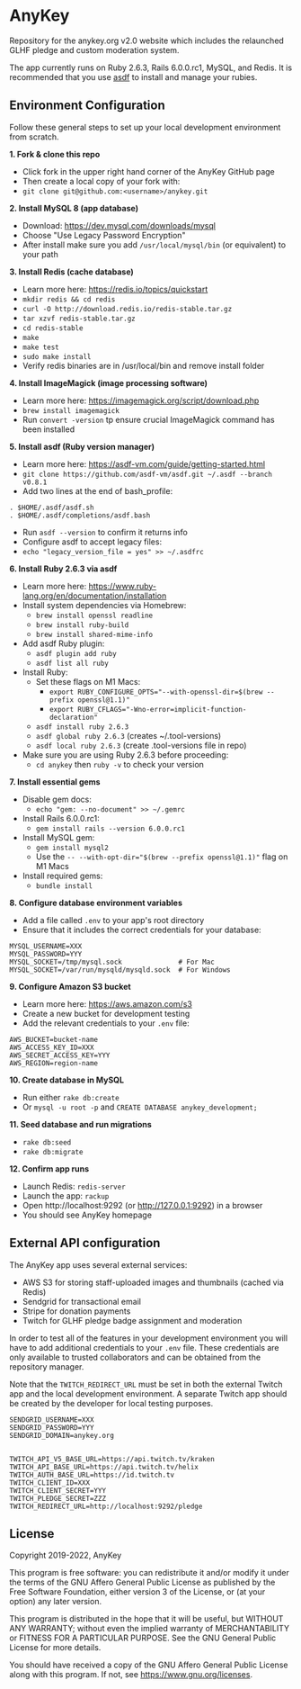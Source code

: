 AnyKey
======
Repository for the anykey.org v2.0 website which includes the relaunched GLHF pledge and custom moderation system.

The app currently runs on Ruby 2.6.3, Rails 6.0.0.rc1, MySQL, and Redis. It is recommended that you use [asdf](https://asdf-vm.com) to install and manage your rubies.

Environment Configuration
-------------------------
Follow these general steps to set up your local development environment from scratch.

**1. Fork & clone this repo**
* Click fork in the upper right hand corner of the AnyKey GitHub page
* Then create a local copy of your fork with:
* `git clone git@github.com:<username>/anykey.git`

**2. Install MySQL 8 (app database)**
* Download: https://dev.mysql.com/downloads/mysql
* Choose "Use Legacy Password Encryption"
* After install make sure you add `/usr/local/mysql/bin` (or equivalent) to your path

**3. Install Redis (cache database)**
* Learn more here: https://redis.io/topics/quickstart
* `mkdir redis && cd redis`
* `curl -O http://download.redis.io/redis-stable.tar.gz`
* `tar xzvf redis-stable.tar.gz`
* `cd redis-stable`
* `make`
* `make test`
* `sudo make install`
* Verify redis binaries are in /usr/local/bin and remove install folder

**4. Install ImageMagick (image processing software)**
* Learn more here: https://imagemagick.org/script/download.php
* `brew install imagemagick`
* Run `convert -version` tp ensure crucial ImageMagick command has been installed

**5. Install asdf (Ruby version manager)**
* Learn more here: https://asdf-vm.com/guide/getting-started.html
* `git clone https://github.com/asdf-vm/asdf.git ~/.asdf --branch v0.8.1`
* Add two lines at the end of bash_profile:
```shell
. $HOME/.asdf/asdf.sh
. $HOME/.asdf/completions/asdf.bash
```
* Run `asdf --version` to confirm it returns info
* Configure asdf to accept legacy files:
* `echo "legacy_version_file = yes" >> ~/.asdfrc`

**6. Install Ruby 2.6.3 via asdf**
* Learn more here: https://www.ruby-lang.org/en/documentation/installation
* Install system dependencies via Homebrew:
  * `brew install openssl readline`
  * `brew install ruby-build`
  * `brew install shared-mime-info`
* Add asdf Ruby plugin:
  * `asdf plugin add ruby`
  * `asdf list all ruby`
* Install Ruby:
  * Set these flags on M1 Macs:
    * `export RUBY_CONFIGURE_OPTS="--with-openssl-dir=$(brew --prefix openssl@1.1)"`
    * `export RUBY_CFLAGS="-Wno-error=implicit-function-declaration"`
  * `asdf install ruby 2.6.3`
  * `asdf global ruby 2.6.3` (creates ~/.tool-versions)
  * `asdf local ruby 2.6.3` (create .tool-versions file in repo)
* Make sure you are using Ruby 2.6.3 before proceeding:
  * `cd anykey` then `ruby -v` to check your version

**7. Install essential gems**
* Disable gem docs:
  * `echo "gem: --no-document" >> ~/.gemrc`
* Install Rails 6.0.0.rc1:
  * `gem install rails --version 6.0.0.rc1`
* Install MySQL gem:
  * `gem install mysql2`
  * Use the `-- --with-opt-dir="$(brew --prefix openssl@1.1)"` flag on M1 Macs
* Install required gems:
  * `bundle install`

**8. Configure database environment variables**
* Add a file called `.env` to your app's root directory
* Ensure that it includes the correct credentials for your database:

```shell
MYSQL_USERNAME=XXX
MYSQL_PASSWORD=YYY
MYSQL_SOCKET=/tmp/mysql.sock              # For Mac
MYSQL_SOCKET=/var/run/mysqld/mysqld.sock  # For Windows
```

**9. Configure Amazon S3 bucket**
* Learn more here: https://aws.amazon.com/s3
* Create a new bucket for development testing
* Add the relevant credentials to your `.env` file:

```shell
AWS_BUCKET=bucket-name
AWS_ACCESS_KEY_ID=XXX
AWS_SECRET_ACCESS_KEY=YYY
AWS_REGION=region-name
```

**10. Create database in MySQL**
* Run either `rake db:create`
* Or `mysql -u root -p` and `CREATE DATABASE anykey_development;`

**11. Seed database and run migrations**
* `rake db:seed`
* `rake db:migrate`

**12. Confirm app runs**
* Launch Redis: `redis-server`
* Launch the app: `rackup`
* Open http://localhost:9292 (or http://127.0.0.1:9292) in a browser
* You should see AnyKey homepage


External API configuration
--------------------------
The AnyKey app uses several external services:
* AWS S3 for storing staff-uploaded images and thumbnails (cached via Redis)
* Sendgrid for transactional email
* Stripe for donation payments
* Twitch for GLHF pledge badge assignment and moderation

In order to test all of the features in your development environment you will have to add additional credentials to your `.env` file. These credentials are only available to trusted collaborators and can be obtained from the repository manager.

Note that the `TWITCH_REDIRECT_URL` must be set in both the external Twitch app and the local development environment. A separate Twitch app should be created by the developer for local testing purposes.

```shell
SENDGRID_USERNAME=XXX
SENDGRID_PASSWORD=YYY
SENDGRID_DOMAIN=anykey.org


TWITCH_API_V5_BASE_URL=https://api.twitch.tv/kraken
TWITCH_API_BASE_URL=https://api.twitch.tv/helix
TWITCH_AUTH_BASE_URL=https://id.twitch.tv
TWITCH_CLIENT_ID=XXX
TWITCH_CLIENT_SECRET=YYY
TWITCH_PLEDGE_SECRET=ZZZ
TWITCH_REDIRECT_URL=http://localhost:9292/pledge
```

License
-------
Copyright 2019-2022, AnyKey

This program is free software: you can redistribute it and/or modify it under the terms of the GNU Affero General Public License as published by the Free Software Foundation, either version 3 of the License, or (at your option) any later version.

This program is distributed in the hope that it will be useful, but WITHOUT ANY WARRANTY; without even the implied warranty of MERCHANTABILITY or FITNESS FOR A PARTICULAR PURPOSE. See the GNU General Public License for more details.

You should have received a copy of the GNU Affero General Public License along with this program. If not, see https://www.gnu.org/licenses.
